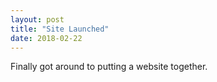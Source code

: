 ```yaml
---
layout: post
title: "Site Launched"
date: 2018-02-22
---
```


Finally got around to putting a website together.
